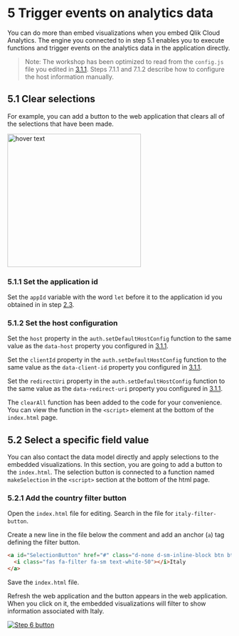 # 5 Trigger events on analytics data

You can do more than embed visualizations when you embed Qlik Cloud Analytics. The engine you connected to in step 5.1 enables you to execute functions and trigger events on the analytics data in the application directly.

> Note: The workshop has been optimized to read from the `config.js` file you edited in [3.1.1](311-set-the-qlik-embed-configuration). Steps 7.1.1 and 7.1.2 describe how to configure the host information manually.

## 5.1 Clear selections

For example, you can add a button to the web application that clears all of the selections that have been made.

<img src="../img/clear_filters.png" width="300" title="hover text"/>

### 5.1.1 Set the application id

Set the `appId` variable with the word `let` before it to the application id you obtained in in step [2.3](#23-import-qlik-sense-app).

### 5.1.2 Set the host configuration

Set the `host` property in the `auth.setDefaultHostConfig` function to the same value as the `data-host` property you configured in [3.1.1](#311-set-the-qlik-embed-configuration).

Set the `clientId` property in the `auth.setDefaultHostConfig` function to the same value as the `data-client-id` property you configured in [3.1.1](#311-set-the-qlik-embed-configuration).

Set the `redirectUri` property in the `auth.setDefaultHostConfig` function to the same value as the `data-redirect-uri` property you configured in [3.1.1](#311-set-the-qlik-embed-configuration).

The `clearAll` function has been added to the code for your convenience. You can view the function in the `<script>` element at the bottom of the `index.html` page.

## 5.2 Select a specific field value

You can also contact the data model directly and apply selections to the embedded visualizations. In this section, you are going to add a button to the `index.html`. The selection button is connected to a function named `makeSelection` in the `<script>` section at the bottom of the html page.

### 5.2.1 Add the country filter button

Open the `index.html` file for editing. Search in the file for `italy-filter-button`.

Create a new line in the file below the comment and add an anchor (`a`) tag defining the filter button.

```html
<a id="SelectionButton" href="#" class="d-none d-sm-inline-block btn btn-sm btn-primary shadow-sm">
  <i class="fas fa-filter fa-sm text-white-50"></i>Italy
</a>
```

Save the `index.html` file.

Refresh the web application and the button appears in the web application. When you click on it, the embedded visualizations will filter to show information associated with Italy.

[![Step 6 button](https://img.shields.io/badge/Step_6_--_Set_charts_on_the_fly_>-green?style=for-the-badge)](06-set-charts-on-the-fly.md)
